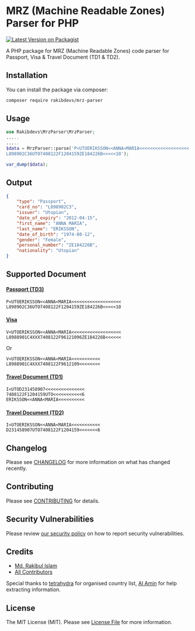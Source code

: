 
# MRZ (Machine Readable Zones) Parser for PHP

[![Latest Version on Packagist](https://img.shields.io/packagist/v/rakibdevs/mrz-parser.svg?style=flat-square)](https://packagist.org/packages/rakibdevs/mrz-parser)


A PHP package for MRZ (Machine Readable Zones) code parser for Passport, Visa & Travel Document (TD1 & TD2).

## Installation

You can install the package via composer:

```bash
composer require rakibdevs/mrz-parser
```

## Usage

```php
use Rakibdevs\MrzParser\MrzParser;
.....
.....
$data = MrzParser::parse('P<UTOERIKSSON<<ANNA<MARIA<<<<<<<<<<<<<<<<<<<
L898902C36UTO7408122F1204159ZE184226B<<<<<10');

var_dump($data);
```
## Output
```json
{
    "type": "Passport",
    "card_no": "L898902C3",
    "issuer": "Utopian",
    "date_of_expiry": "2012-04-15",
    "first_name": "ANNA MARIA",
    "last_name": "ERIKSSON",
    "date_of_birth": "1974-08-12",
    "gender": "Female",
    "personal_number": "ZE184226B",
    "nationality": "Utopian"
}
```

## Supported Document
#### [Passport (TD3)](https://www.icao.int/publications/Documents/9303_p4_cons_en.pdf)
```
P<UTOERIKSSON<<ANNA<MARIA<<<<<<<<<<<<<<<<<<<
L898902C36UTO7408122F1204159ZE184226B<<<<<10
```
#### [Visa](https://www.icao.int/publications/Documents/9303_p7_cons_en.pdf)
```
V<UTOERIKSSON<<ANNA<MARIA<<<<<<<<<<<<<<<<<<<
L8988901C4XXX7408122F96121096ZE184226B<<<<<<
```
Or
```
V<UTOERIKSSON<<ANNA<MARIA<<<<<<<<<<<
L8988901C4XXX7408122F9612109<<<<<<<<
```
#### [Travel Document (TD1)](https://www.icao.int/publications/Documents/9303_p5_cons_en.pdf)
```
I<UTOD231458907<<<<<<<<<<<<<<<
7408122F1204159UTO<<<<<<<<<<<6
ERIKSSON<<ANNA<MARIA<<<<<<<<<<
```

#### [Travel Document (TD2)](https://www.icao.int/publications/Documents/9303_p6_cons_en.pdf)
```
I<UTOERIKSSON<<ANNA<MARIA<<<<<<<<<<<
D231458907UTO7408122F1204159<<<<<<<6
```


## Changelog

Please see [CHANGELOG](CHANGELOG.md) for more information on what has changed recently.

## Contributing

Please see [CONTRIBUTING](https://github.com/spatie/.github/blob/main/CONTRIBUTING.md) for details.

## Security Vulnerabilities

Please review [our security policy](../../security/policy) on how to report security vulnerabilities.

## Credits

- [Md. Rakibul Islam](https://github.com/rakibdevs)
- [All Contributors](../../contributors)

Special thanks to [tetrahydra](https://github.com/tetrahydra) for organised country list, [Al Amin](https://github.com/al-amindev) for help extracting information.

## License

The MIT License (MIT). Please see [License File](LICENSE.md) for more information.
